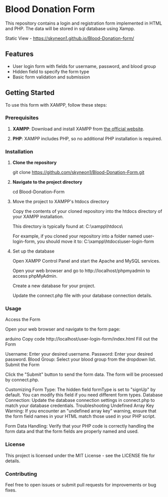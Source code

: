 # Blood Donation Form 

This repository contains a login and registration form implemented in HTML and PHP. The data will be stored in sql database using Xampp.

Static View - https://skyneon1.github.io/Blood-Donation-form/

## Features

- User login form with fields for username, password, and blood group
- Hidden field to specify the form type
- Basic form validation and submission

## Getting Started

To use this form with XAMPP, follow these steps:

### Prerequisites

1. **XAMPP**: Download and install XAMPP from [the official website](https://www.apachefriends.org/index.html).

2. **PHP**: XAMPP includes PHP, so no additional PHP installation is required.

### Installation

1. **Clone the repository**

   git clone https://github.com/skyneon1/Blood-Donation-Form.git
   
2. **Navigate to the project directory**

   cd Blood-Donation-Form

3. Move the project to XAMPP's htdocs directory

   Copy the contents of your cloned repository into the htdocs directory of your XAMPP installation.

   This directory is typically found at: C:\xampp\htdocs\

   For example, if you cloned your repository into a folder named user-login-form, you should move it to: C:\xampp\htdocs\user-login-form

4. Set up the database

   Open XAMPP Control Panel and start the Apache and MySQL services.
   
   Open your web browser and go to http://localhost/phpmyadmin to access phpMyAdmin.
   
   Create a new database for your project.
   
   Update the connect.php file with your database connection details.


### Usage

  Access the Form

  Open your web browser and navigate to the form page:
  
  arduino
  Copy code
  http://localhost/user-login-form/index.html
  Fill out the Form
  
  Username: Enter your desired username.
  Password: Enter your desired password.
  Blood Group: Select your blood group from the dropdown list.
  Submit the Form
  
  Click the "Submit" button to send the form data. The form will be processed by connect.php.
  
  Customizing
  Form Type: The hidden field formType is set to "signUp" by default. You can modify this field if you need different form types.
  Database Connection: Update the database connection settings in connect.php to match your database credentials.
  Troubleshooting
  Undefined Array Key Warning: If you encounter an "undefined array key" warning, ensure that the form field names in your HTML match those used in your PHP script.
  
  Form Data Handling: Verify that your PHP code is correctly handling the form data and that the form fields are properly named and used.
  
### License
  This project is licensed under the MIT License - see the LICENSE file for details.
  
### Contributing
  Feel free to open issues or submit pull requests for improvements or bug fixes.

